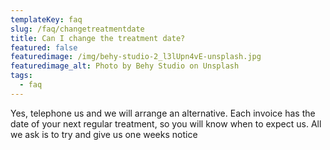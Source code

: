 ```yaml
---
templateKey: faq
slug: /faq/changetreatmentdate
title: Can I change the treatment date?
featured: false
featuredimage: /img/behy-studio-2_l3lUpn4vE-unsplash.jpg
featuredimage_alt: Photo by Behy Studio on Unsplash
tags:
  - faq
---
```


Yes, telephone us and we will arrange an alternative.    Each invoice has the date of your next regular treatment, so you will know when to expect us.  All we ask is to try and give us one weeks notice